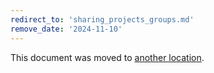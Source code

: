 ```yaml
---
redirect_to: 'sharing_projects_groups.md'
remove_date: '2024-11-10'
---
```


<!-- markdownlint-disable -->

This document was moved to [another location](sharing_projects_groups.md).

<!-- This redirect file can be deleted after <2024-11-10>. -->
<!-- Redirects that point to other docs in the same project expire in three months. -->
<!-- Redirects that point to docs in a different project or site (for example, link is not relative and starts with `https:`) expire in one year. -->
<!-- Before deletion, see: https://docs.gitlab.com/ee/development/documentation/redirects.html -->
